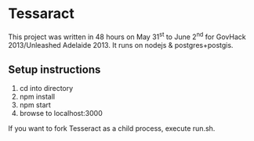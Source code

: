 # Tessaract

This project was written in 48 hours on May 31<sup>st</sup> to June 2<sup>nd</sup> for GovHack 2013/Unleashed Adelaide 2013. It runs on nodejs & postgres+postgis.

## Setup instructions

1. cd into directory
2. npm install
3. npm start
4. browse to localhost:3000

If you want to fork Tesseract as a child process, execute run.sh.
